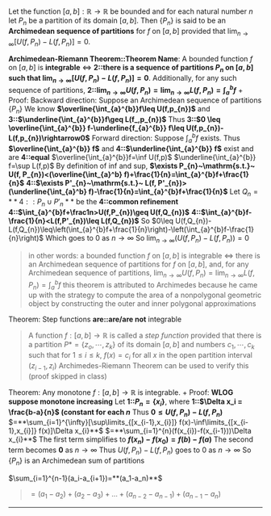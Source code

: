 Let the function $[a,b]{:}\mathbb{R}\to\mathbb{R}$ be bounded and for each natural number $n$ let $P_n$ be a partition of its domain $[a, b]$. 
Then $\{P_n\}$ is said to be an **Archimedean sequence of partitions** for $f$ on $[a, b]$ provided that $\lim_{n\to\infty}\left[U(f,P_n)-L(f,P_n)\right]=0$. 

**Archimedean-Riemann Theorem::Theorem Name**:
A bounded function $f$ on $[a, b]$ is **integrable** $\iff$ **2::there is a sequence of partitions ${P_n}$ on $[a, b]$ such that $\lim_{n\to\infty}\left[U(f,P_n)-L(f,P_n)\right]=0$**. 
Additionally, for any such sequence of partitions, **2::$\operatorname*{lim}_{n\rightarrow\infty}U(f, P_{n})=\operatorname*{lim}_{n\rightarrow\infty}L(f, P_{n})=\int_{a}^{b}f$**
+
Proof:
Backward direction: 
Suppose an Archimedean sequence of partitions $\{P_n\}$
We know **$\overline{\int_{a}^{b}}f\leq U(f,p_{n})$** and **3::$\underline{\int_{a}^{b}}f\geq L(f_,p_{n})$**
Thus **3::$0 \leq \overline{\int_{a}^{b}} f-\underline{f_{a}^{b}} f\leq U(f,p_{n})-L(f,p_{n})\rightarrow0$**
Forward direction:
Suppose $\int^b_a f$ exists. Thus **$\overline{\int_{a}^{b}} f$** and **4::$\underline{\int_{a}^{b}} f$** exist and are **4::equal**
$\overline{\int_{a}^{b}}f=\inf U(f,p)$
$\underline{\int_{a}^{b}} f=\sup L(f,p)$
By definition of inf and sup,
**$\exists P_{n}~\mathrm{s.t.}~ U(f, P_{n})<(\overline{\int_{a}^b} f)+\frac{1}{n}=\int_{a}^{b}f+\frac{1}{n}$**
**4::$\exists P'_{n}~\mathrm{s.t.}~ L(f, P'_{n})>(\underline{\int_{a}^b} f)-\frac{1}{n}=\int_{a}^{b}f+\frac{1}{n}$**
Let $Q_n = **4::P_n \cup P'_n**$ be the **4::common refinement**
**4::$\int_{a}^{b}f+\frac1n>U(f,P_{n})\geq U(f,Q_{n})$**
**4::$\int_{a}^{b}f-\frac{1}{n}<L(f,P'_{n})\leq L(f,Q_{n})$**
So $0\leq U(f,Q_{n})-L(f,Q_{n})\leq\left(\int_{a}^{b}f+\frac{1}{n}\right)-\left(\int_{a}^{b}f-\frac{1}{n}\right)$
Which goes to $0$ as $n \rightarrow \infty$ 
So $\operatorname*{lim}_{n\rightarrow\infty}\left(U(f, P_{n})-L(f, P_{n})\right)=0$
> in other words: a bounded function $f$ on $[a, b]$ is integrable $\iff$ there is an Archimedean sequence of partitions for $f$ on $[a, b]$, and, for any Archimedean sequence of partitions, $\operatorname*{lim}_{n\rightarrow\infty}U(f, P_{n})=\operatorname*{lim}_{n\rightarrow\infty}L(f, P_{n})=\int_{a}^{b}f$
> this theorem is attributed to Archimedes because he came up with the strategy to compute the area of a nonpolygonal geometric object by constructing the outer and inner polygonal approximations

Theorem: Step functions **are::are/are not** integrable
> A function $f: [a, b] \rightarrow \mathbb{R}$ is called a *step function* provided that there is a partition $P* = \{z_o, \cdots , z_k\}$ of its domain $[a, b]$ and numbers $c_1, \cdots , c_k$ such that for $1 \leq i \leq k$, $f(x) = c_i$ for all $x$ in the open partition interval $(z_{i -1}, z_i)$
> Archimedes-Riemann Theorem can be used to verify this (proof skipped in class)

Theorem: Any monotone $f: [a,b] \rightarrow \mathbb{R}$ is integrable. 
+
Proof:
**WLOG suppose monotone increasing**
Let **1::$P_n = \{x_i\}$**, where **1::$\Delta x_i = \frac{b-a}{n}$ (constant for each $n$**
Thus **$0\leq U(f,P_{n})-L(f,P_{n})$**
$=**\sum_{i=1}^{\infty}[\sup\limits_{[x_{i-1},x_{i}]} f(x)-\inf\limits_{[x_{i-1},x_{i}]} f(x)]\Delta x_{i}**$
$=**\sum_{i=1}^{n}(f(x_{i})-f(x_{i-1}))\Delta x_{i}**$
The first term simplifies to **$f(x_n)-f(x_0)=f(b)-f(a)$** 
The second term becomes **$0$** as $n \rightarrow \infty$
Thus $U(f, P_n) - L(f, P_n)$ goes to $0$ as $n \rightarrow \infty$
So $\{P_n\}$ is an Archimedean sum of partitions

$\sum_{i=1}^{n-1}(a_i-a_{i+1})=**(a_1-a_n)**$
> $=(a_1-a_2)+(a_2-a_3)+...+(a_{n-2}-a_{n-1})+(a_{n-1}-a_n)$


***

